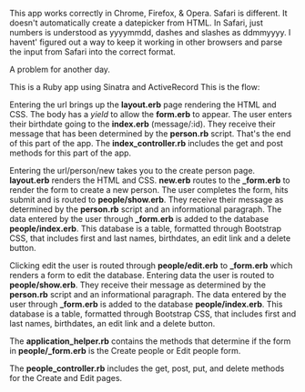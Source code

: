 This app works correctly in Chrome, Firefox, & Opera. Safari is different. It doesn't automatically create a datepicker from HTML. In Safari, just numbers is understood as yyyymmdd, dashes and slashes as ddmmyyyy. I havent' figured out a way to keep it working in other browsers and parse the input from Safari into the correct format. 

A problem for another day.

This is a Ruby app using Sinatra and ActiveRecord
This is the flow:

Entering the url brings up the **layout.erb** page rendering the HTML and CSS. The body has a *yield* to allow the **form.erb** to appear. The user enters their birthdate going to the **index.erb** (message/:id). They receive their message that has been determined by the **person.rb** script. That's the end of this part of the app. The **index_controller.rb** includes the get and post methods for this part of the app.

Entering the url/person/new takes you to the create person page. **layout.erb** renders the HTML and CSS. **new.erb** routes to the **_form.erb** to render the form to create a new person. The user completes the form, hits submit and is routed to **people/show.erb**. They receive their message as determined by the **person.rb** script and an informational paragraph. The data entered by the user through **_form.erb** is added to the database **people/index.erb**. This database is a table, formatted through Bootstrap CSS, that includes first and last names, birthdates, an edit link and a delete button.

Clicking edit the user is routed through **people/edit.erb** to **_form.erb** which renders a form to edit the database. Entering data the user is routed to **people/show.erb**. They receive their message as determined by the **person.rb** script and an informational paragraph. The data entered by the user through **_form.erb** is added to the database **people/index.erb**. This database is a table, formatted through Bootstrap CSS, that includes first and last names, birthdates, an edit link and a delete button.

The **application_helper.rb** contains the methods that determine if the form in **people/_form.erb** is the Create people or Edit people form.

The **people_controller.rb** includes the get, post, put, and delete methods for the Create and Edit pages.
